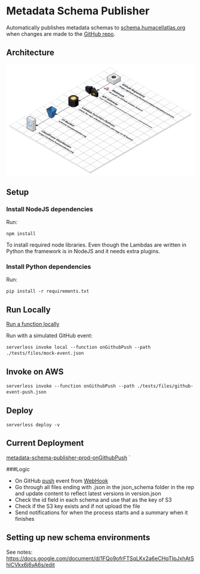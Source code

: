 # Metadata Schema Publisher

Automatically publishes metadata schemas to [schema.humacellatlas.org](https://schema.humancellatlas.org) when changes are made to the [GitHub repo](https://github.com/HumanCellAtlas/metadata-schema).

## Architecture
![Architecture of schema.humancellatlas.org metadata publisher](schema.humancellatlas.org.png)

## Setup

### Install NodeJS dependencies
Run:
```
npm install
```
To install required node libraries. Even though the Lambdas are written in Python the framework is in NodeJS and it needs extra plugins.

### Install Python dependencies
Run:
```
pip install -r requirements.txt
```

## Run Locally

[Run a function locally](https://serverless.com/framework/docs/providers/aws/cli-reference/invoke-local/#)

Run with a simulated GitHub event:

```
serverless invoke local --function onGithubPush --path ./tests/files/mock-event.json
```

## Invoke on AWS
```
serverless invoke --function onGithubPush --path ./tests/files/github-event-push.json

```
## Deploy
```
serverless deploy -v
```

## Current Deployment

[metadata-schema-publisher-prod-onGithubPush](https://console.aws.amazon.com/lambda/home?region=us-east-1#/functions/metadata-schema-publisher-prod-onGithubPush?tab=graph)
`

###Logic

- On GitHub [push](https://developer.github.com/v3/activity/events/types/#pushevent) event from [WebHook](https://github.com/HumanCellAtlas/metadata-schema/settings/hooks)
- Go through all files ending with .json in the json_schema folder in the rep and update content to reflect latest versions in version.json
- Check the id field in each schema and use that as the key of S3
- Check if the S3 key exists and if not upload the file
- Send notifications for when the process starts and a summary when it finishes

## Setting up new schema environments
See notes: https://docs.google.com/document/d/1FQo9ofrFTSqLKx2a6eCHqTIpJxhAtShlCVkx6j6yA6s/edit